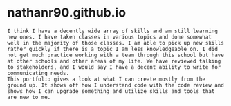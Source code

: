 # nathanr90.github.io

	I think I have a decently wide array of skills and am still learning new ones. I have taken classes in various topics and done somewhat well in the majority of those classes. I am able to pick up new skills rather quickly if there is a topic I am less knowledgeable on. I did not get much practice working with a team through this school but have at other schools and other areas of my life. We have reviewed talking to stakeholders, and I would say I have a decent ability to write for communicating needs.
	This portfolio gives a look at what I can create mostly from the ground up. It shows off how I understand code with the code review and shows how I can upgrade something and utilize skills and tools that are new to me.
